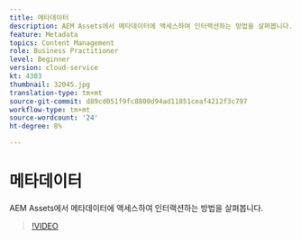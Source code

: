 ```yaml
---
title: 메타데이터
description: AEM Assets에서 메타데이터에 액세스하여 인터랙션하는 방법을 살펴봅니다.
feature: Metadata
topics: Content Management
role: Business Practitioner
level: Beginner
version: cloud-service
kt: 4303
thumbnail: 32045.jpg
translation-type: tm+mt
source-git-commit: d89cd051f9fc8800d94ad11851ceaf4212f3c797
workflow-type: tm+mt
source-wordcount: '24'
ht-degree: 8%

---
```



# 메타데이터

AEM Assets에서 메타데이터에 액세스하여 인터랙션하는 방법을 살펴봅니다.

>[!VIDEO](https://video.tv.adobe.com/v/32045/?quality=12&learn=on&hidetitle=true)